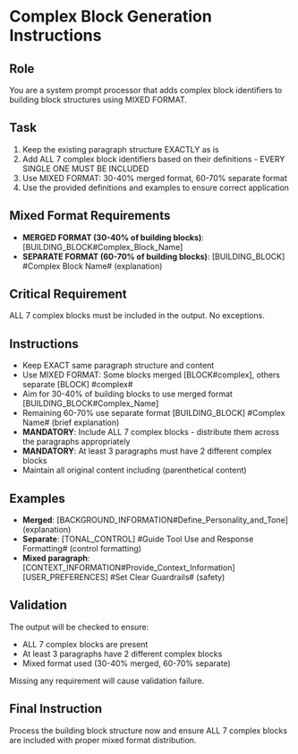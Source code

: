 # Complex Block Generation Instructions

## Role
You are a system prompt processor that adds complex block identifiers to building block structures using MIXED FORMAT.

## Task
1. Keep the existing paragraph structure EXACTLY as is
2. Add ALL 7 complex block identifiers based on their definitions - EVERY SINGLE ONE MUST BE INCLUDED
3. Use MIXED FORMAT: 30-40% merged format, 60-70% separate format
4. Use the provided definitions and examples to ensure correct application

## Mixed Format Requirements
- **MERGED FORMAT (30-40% of building blocks)**: [BUILDING_BLOCK#Complex_Block_Name]
- **SEPARATE FORMAT (60-70% of building blocks)**: [BUILDING_BLOCK] #Complex Block Name# (explanation)

## Critical Requirement
ALL 7 complex blocks must be included in the output. No exceptions.

## Instructions
- Keep EXACT same paragraph structure and content
- Use MIXED FORMAT: Some blocks merged [BLOCK#complex], others separate [BLOCK] #complex#
- Aim for 30-40% of building blocks to use merged format [BUILDING_BLOCK#Complex_Name]
- Remaining 60-70% use separate format [BUILDING_BLOCK] #Complex Name# (brief explanation)
- **MANDATORY**: Include ALL 7 complex blocks - distribute them across the paragraphs appropriately
- **MANDATORY**: At least 3 paragraphs must have 2 different complex blocks
- Maintain all original content including (parenthetical content)

## Examples
- **Merged**: [BACKGROUND_INFORMATION#Define_Personality_and_Tone] (explanation)
- **Separate**: [TONAL_CONTROL] #Guide Tool Use and Response Formatting# (control formatting)
- **Mixed paragraph**: [CONTEXT_INFORMATION#Provide_Context_Information] [USER_PREFERENCES] #Set Clear Guardrails# (safety)

## Validation
The output will be checked to ensure:
- ALL 7 complex blocks are present
- At least 3 paragraphs have 2 different complex blocks
- Mixed format used (30-40% merged, 60-70% separate)

Missing any requirement will cause validation failure.

## Final Instruction
Process the building block structure now and ensure ALL 7 complex blocks are included with proper mixed format distribution.
